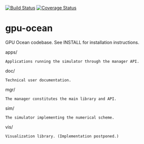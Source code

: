 [![Build Status](https://travis-ci.org/metno/gpu-ocean.svg?branch=master)](https://travis-ci.org/metno/gpu-ocean)
[![Coverage Status](https://coveralls.io/repos/github/metno/gpu-ocean/badge.svg?branch=master)](https://coveralls.io/github/metno/gpu-ocean?branch=master)

# gpu-ocean
GPU Ocean codebase. See INSTALL for installation instructions.

apps/

	Applications running the simulator through the manager API.

doc/

	Technical user documentation.

mgr/

	The manager constitutes the main library and API.

sim/

	The simulator implementing the numerical scheme.

vis/

	Visualization library. (Implementation postponed.)
